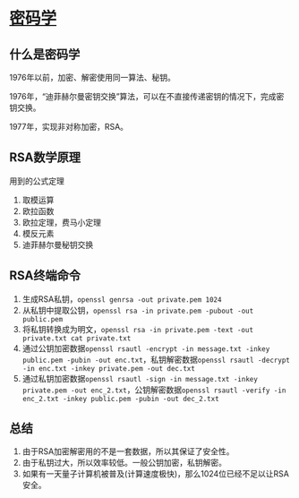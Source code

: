 # [密码学](https://mp.weixin.qq.com/s/YD6QvCxqvXl3HSnybsRFHg)

## 什么是密码学

1976年以前，加密、解密使用同一算法、秘钥。

1976年，“迪菲赫尔曼密钥交换”算法，可以在不直接传递密钥的情况下，完成密钥交换。

1977年，实现非对称加密，RSA。

## RSA数学原理

用到的公式定理
1. 取模运算
2. 欧拉函数
3. 欧拉定理，费马小定理
4. 模反元素
5. 迪菲赫尔曼秘钥交换

## RSA终端命令

1. 生成RSA私钥，`openssl genrsa -out private.pem 1024`
2. 从私钥中提取公钥，`openssl rsa -in private.pem -pubout -out public.pem`
3. 将私钥转换成为明文，`openssl rsa -in private.pem -text -out private.txt cat private.txt`
4. 通过公钥加密数据`openssl rsautl -encrypt -in message.txt -inkey public.pem -pubin -out enc.txt`，私钥解密数据`openssl rsautl -decrypt -in enc.txt -inkey private.pem -out dec.txt`
5. 通过私钥加密数据`openssl rsautl -sign -in message.txt -inkey private.pem -out enc_2.txt`，公钥解密数据`openssl rsautl -verify -in enc_2.txt -inkey public.pem -pubin -out dec_2.txt
`

## 总结

1. 由于RSA加密解密用的不是一套数据，所以其保证了安全性。
2. 由于私钥过大，所以效率较低。一般公钥加密，私钥解密。
3. 如果有一天量子计算机被普及(计算速度极快)，那么1024位已经不足以让RSA安全。

